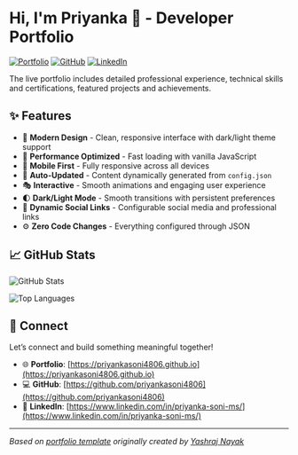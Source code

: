 # Hi, I'm Priyanka 👋 - Developer Portfolio

<div align="left">
  
[![Portfolio](https://img.shields.io/badge/🌐_Visit_Portfolio-Live-brightgreen?style=for-the-badge)](https://priyankasoni4806.github.io)
[![GitHub](https://img.shields.io/badge/GitHub-Profile-181717?style=for-the-badge&logo=github)](https://github.com/priyankasoni4806)
[![LinkedIn](https://img.shields.io/badge/LinkedIn-Connect-0A66C2?style=for-the-badge&logo=linkedin)](https://www.linkedin.com/in/priyanka-soni-ms/)

</div>

The live portfolio includes detailed professional experience, technical skills and certifications, featured projects and achievements.

## ✨ Features

- 🎨 **Modern Design** - Clean, responsive interface with dark/light theme support
- 🚀 **Performance Optimized** - Fast loading with vanilla JavaScript
- 📱 **Mobile First** - Fully responsive across all devices
- 🔄 **Auto-Updated** - Content dynamically generated from `config.json`
- 🎭 **Interactive** - Smooth animations and engaging user experience
- 🌓 **Dark/Light Mode** - Smooth transitions with persistent preferences
- 🔗 **Dynamic Social Links** - Configurable social media and professional links
- ⚙️ **Zero Code Changes** - Everything configured through JSON

## 📈 GitHub Stats

<div align="left">

![GitHub Stats](https://github-readme-stats.vercel.app/api?username=priyankasoni4806&theme=dark&hide_border=true&include_all_commits=true&count_private=true)

![Top Languages](https://github-readme-stats.vercel.app/api/top-langs/?username=priyankasoni4806&theme=dark&hide_border=true&include_all_commits=true&count_private=true&layout=compact)

</div>

## 🤝 Connect

Let’s connect and build something meaningful together!

- 🌐 **Portfolio**: [https://priyankasoni4806.github.io](https://priyankasoni4806.github.io)
- 💻 **GitHub**: [https://github.com/priyankasoni4806](https://github.com/priyankasoni4806)
- 🔗 **LinkedIn**: [https://www.linkedin.com/in/priyanka-soni-ms/](https://www.linkedin.com/in/priyanka-soni-ms/)

---

*Based on [portfolio template](https://github.com/yashrajnayak/developer-portfolio) originally created by [Yashraj Nayak](https://github.com/yashrajnayak)*